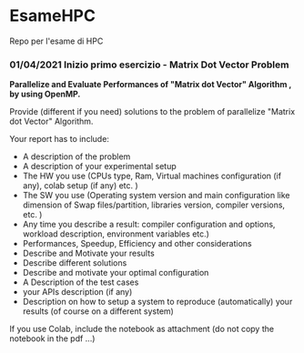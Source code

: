 # EsameHPC
Repo per l'esame di HPC

### 01/04/2021 Inizio primo esercizio - Matrix Dot Vector Problem

**Parallelize and Evaluate Performances of "Matrix dot Vector" Algorithm , by using OpenMP.**

Provide (different if you need) solutions to the problem of parallelize "Matrix dot Vector" Algorithm.

Your report has to include:

- A description of the problem
- A description of your experimental setup
- The HW you use (CPUs type, Ram, Virtual machines configuration (if any), colab setup (if any) etc. )
- The SW you use (Operating system version and main configuration like dimension of Swap files/partition, libraries version, compiler versions, etc. )
- Any time you describe a result: compiler configuration and options, workload description, environment variables etc.)
- Performances, Speedup, Efficiency and other considerations
- Describe and Motivate your results
- Describe different solutions
- Describe and motivate your optimal configuration
- A Description of the test cases
- your APIs description (if any)
- Description on how to setup a system to reproduce (automatically) your results (of course on a different system)

If you use Colab, include the notebook as attachment (do not copy the notebook in the pdf ...)
